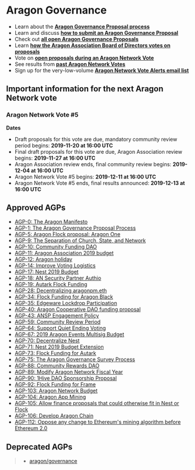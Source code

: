 # Aragon Governance

- Learn about the [**Aragon Governance Proposal process**](https://github.com/aragon/AGPs/blob/master/AGPs/AGP-1.md)
- Learn and discuss [**how to submit an Aragon Governance Proposal**](https://forum.aragon.org/t/how-to-create-an-aragon-governance-proposal/374)
- Check out [**all open Aragon Governance Proposals**](https://github.com/aragon/AGPs/pulls)
- Learn [**how the Aragon Association Board of Directors votes on proposals**](https://github.com/aragon/AGPs/blob/master/aa_board_review.md)
- Vote on [**open proposals during an Aragon Network Vote**](https://survey.aragon.org)
- See results from [**past Aragon Network Votes**](https://github.com/aragon/AGPs/tree/master/votes)
- Sign up for the very-low-volume [**Aragon Network Vote Alerts email list**](https://one.us15.list-manage.com/subscribe?u=a590aa3843a54b079d48e6e18&id=9b7f365936)

## Important information for the next Aragon Network vote

### Aragon Network Vote #5

**Dates**  

- Draft proposals for this vote are due, mandatory community review period begins: **2019-11-20 at 16:00 UTC**
- Final draft proposals for this vote are due, Aragon Association review begins: **2019-11-27 at 16:00 UTC**
- Aragon Association review ends, final community review begins: **2019-12-04 at 16:00 UTC**
- Aragon Network Vote #5 begins: **2019-12-11 at 16:00 UTC**
- Aragon Network Vote #5 ends, final results announced: **2019-12-13 at 16:00 UTC**

## Approved AGPs

- [AGP-0: The Aragon Manifesto](https://github.com/aragon/AGPs/blob/master/AGPs/AGP-0.md)
- [AGP-1: The Aragon Governance Proposal Process](https://github.com/aragon/AGPs/blob/master/AGPs/AGP-1.md)
- [AGP-5: Aragon Flock proposal: Aragon One](https://github.com/aragon/AGPs/blob/master/AGPs/AGP-5.md)
- [AGP-9: The Separation of Church, State, and Network](https://github.com/aragon/AGPs/blob/master/AGPs/AGP-9.md)
- [AGP-10: Community Funding DAO](https://github.com/aragon/AGPs/blob/master/AGPs/AGP-10.md)
- [AGP-11: Aragon Association 2019 budget](https://github.com/aragon/AGPs/blob/master/AGPs/AGP-11.md)
- [AGP-12: Aragon holiday](https://github.com/aragon/AGPs/blob/master/AGPs/AGP-12.md)
- [AGP-14: Improve Voting Logistics](https://github.com/aragon/AGPs/blob/master/AGPs/AGP-14.md)
- [AGP-17: Nest 2019 Budget](https://github.com/aragon/AGPs/blob/master/AGPs/AGP-17.md)
- [AGP-18: AN Security Partner Authio](https://github.com/aragon/AGPs/blob/master/AGPs/AGP-18.md)
- [AGP-19: Autark Flock Funding](https://github.com/aragon/AGPs/blob/master/AGPs/AGP-19.md)
- [AGP-28: Decentralizing aragonpm.eth](https://github.com/aragon/AGPs/blob/master/AGPs/AGP-28.md)
- [AGP-34: Flock Funding for Aragon Black](https://github.com/aragon/AGPs/blob/master/AGPs/AGP-34.md)
- [AGP-35: Edgeware Lockdrop Participation](https://github.com/aragon/AGPs/blob/master/AGPs/AGP-35.md)
- [AGP-40: Aragon Cooperative DAO funding proposal](https://github.com/aragon/AGPs/blob/master/AGPs/AGP-40.md)
- [AGP-43: ANSP Engagement Policy](https://github.com/aragon/AGPs/blob/master/AGPs/AGP-43.md)
- [AGP-59: Community Review Period](https://github.com/aragon/AGPs/blob/master/AGPs/AGP-59.md)
- [AGP-64: Support Quiet Ending Voting](https://github.com/aragon/AGPs/blob/master/AGPs/AGP-64.md)
- [AGP-67: 2019 Aragon Events Multisig Budget](https://github.com/aragon/AGPs/blob/master/AGPs/AGP-67.md)
- [AGP-70: Decentralize Nest](https://github.com/aragon/AGPs/blob/master/AGPs/AGP-70.md)
- [AGP-71: Nest 2019 Budget Extension](https://github.com/aragon/AGPs/blob/master/AGPs/AGP-71.md)
- [AGP-73: Flock Funding for Autark](https://github.com/aragon/AGPs/blob/master/AGPs/AGP-73.md)
- [AGP-75: The Aragon Governance Survey Process](https://github.com/aragon/AGPs/blob/master/AGPs/AGP-75.md)
- [AGP-88: Community Rewards DAO](https://github.com/aragon/AGPs/blob/master/AGPs/AGP-88.md)
- [AGP-89: Modify Aragon Network Fiscal Year](https://github.com/aragon/AGPs/blob/master/AGPs/AGP-89.md)
- [AGP-90: 1Hive DAO Sponsorship Proposal](https://github.com/aragon/AGPs/blob/master/AGPs/AGP-90.md)
- [AGP-92: Flock Funding for Frame](https://github.com/aragon/AGPs/blob/master/AGPs/AGP-92.md)
- [AGP-103: Aragon Network Budget](https://github.com/aragon/AGPs/blob/master/AGPs/AGP-103.md)
- [AGP-104: Aragon App Mining](https://github.com/aragon/AGPs/blob/master/AGPs/AGP-104.md)
- [AGP-105: Allow finance proposals that could otherwise fit in Nest or Flock](https://github.com/aragon/AGPs/blob/master/AGPs/AGP-105.md)
- [AGP-106: Develop Aragon Chain](https://github.com/aragon/AGPs/blob/master/AGPs/AGP-106.md)
- [AGP-112: Oppose any change to Ethereum's mining algorithm before Ethereum 2.0](https://github.com/aragon/AGPs/blob/master/AGPs/AGP-112.md)

## Deprecated AGPs

> - [aragon/governance](https://github.com/aragon/governance/)
